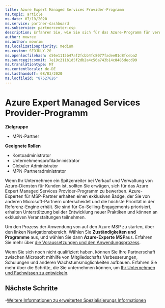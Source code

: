 ```yaml
---
title: Azure Expert Managed Services Provider-Programm
ms.topic: article
ms.date: 07/10/2020
ms.service: partner-dashboard
ms.subservice: partnercenter-csp
description: Erfahren Sie, wie Sie sich für das Azure-Programm für verwaltete Dienstanbieter bewerben, um sich bei anderen Partnern zu bewerben und die höchste Priorität in der Referenz-Engine zu erhalten.
author: mowree
ms.author: mowrim
ms.localizationpriority: medium
ms.custom: SEOJULY.20
ms.openlocfilehash: d56e1115b47af2fcbb4fc8077fadee01d8fceba2
ms.sourcegitcommit: 7e19c211b1d5f2db2a4c56a743b14c8485decd99
ms.translationtype: MT
ms.contentlocale: de-DE
ms.lasthandoff: 08/03/2020
ms.locfileid: "87527626"
---
```

# <a name="azure-expert-managed-services-provider-program"></a>Azure Expert Managed Services Provider-Programm

**Zielgruppe**

- MPN-Partner

**Geeignete Rollen**

- Kontoadministrator
- Unternehmensprofiladministrator
- Globaler Administrator
- MPN-Partneradministrator

Wenn Ihr Unternehmen ein Spitzenreiter bei Verkauf und Verwaltung von Azure-Diensten für Kunden ist, sollten Sie erwägen, sich für das Azure Expert Managed Services Provider-Programm zu bewerben. Azure-Experten für MSP-Partner erhalten einen exklusiven Badge, der Sie von anderen Microsoft-Partnern unterscheidet und die höchste Priorität in der Referenz-Engine erhält. Sie sind für Co-Selling-Engagements priorisiert, erhalten Unterstützung bei der Entwicklung neuer Praktiken und können an exklusiven Veranstaltungen teilnehmen.

Um den Prozess der Anwendung von auf den Azure MSP zu starten, über den linken Navigationsbereich. Wählen Sie **Zuständigkeiten und Programme** aus, und wählen Sie dann **Azure-Experte MSP**aus. Erfahren Sie mehr über [die Voraussetzungen und den Anwendungsprozess](https://partner.microsoft.com/membership/azure-expert-msp). 

Wenn Sie sich noch nicht qualifiziert haben, können Sie Ihre Partnerschaft zwischen Microsoft mithilfe von Mitgliedschafts Verbesserungen, Schulungen und anderen Wachstumsmöglichkeiten aufbauen.
Erfahren Sie mehr über die Schritte, die Sie unternehmen können, um [ Ihr Unternehmen und Fachwissen zu entwickeln](https://partner.microsoft.com/membership/azure-expert-msp).

## <a name="next-steps"></a>Nächste Schritte

-[Weitere Informationen zu erweiterten Spezialisierungs Informationen](advanced-specializations.md)